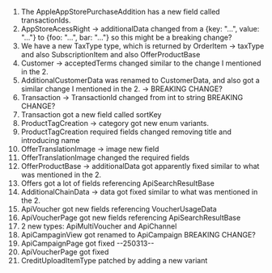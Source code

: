 1. The AppleAppStorePurchaseAddition has a new field called transactionIds.
2. AppStoreAcessRight -> additionalData changed from a {key: "...", value: "..."} to {foo: "...", bar: "..."} so this might be a breaking change?
3. We have a new TaxType type, which is returned by OrderItem -> taxType and also SubscriptionItem and also OfferProductBase
4. Customer -> acceptedTerms changed similar to the change I mentioned in the 2.
5. AdditionalCustomerData was renamed to CustomerData, and also got a similar change I mentioned in the 2. -> BREAKING CHANGE?
6. Transaction -> TransactionId changed from int to string BREAKING CHANGE?
7. Transaction got a new field called sortKey
8. ProductTagCreation -> category got new enum variants.
9. ProductTagCreation required fields changed removing title and introducing name
10. OfferTranslationImage -> image new field
11. OfferTranslationImage changed the required fields
12. OfferProductBase -> additionalData got apparently fixed similar to what was mentioned in the 2.
13. Offers got a lot of fields referencing ApiSearchResultBase
14. AdditionalChainData -> data got fixed similar to what was mentioned in the 2.
15. ApiVoucher got new fields referencing VoucherUsageData
16. ApiVoucherPage got new fields referencing ApiSearchResultBase
17. 2 new types: ApiMultiVoucher and ApiChannel
18. ApiCampaginView got renamed to ApiCampaign BREAKING CHANGE?
19. ApiCampaignPage got fixed
--250313--
20. ApiVoucherPage got fixed
21. CreditUploadItemType patched by adding a new variant


